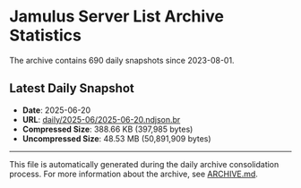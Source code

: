 # Jamulus Server List Archive Statistics

The archive contains 690 daily snapshots since 2023-08-01.

## Latest Daily Snapshot

- **Date**: 2025-06-20
- **URL**: [daily/2025-06/2025-06-20.ndjson.br](https://jamulus-archive.ap-south-1.linodeobjects.com/main/daily/2025-06/2025-06-20.ndjson.br)
- **Compressed Size**: 388.66 KB (397,985 bytes)
- **Uncompressed Size**: 48.53 MB (50,891,909 bytes)

---

This file is automatically generated during the daily archive consolidation process.
For more information about the archive, see [ARCHIVE.md](ARCHIVE.md).
